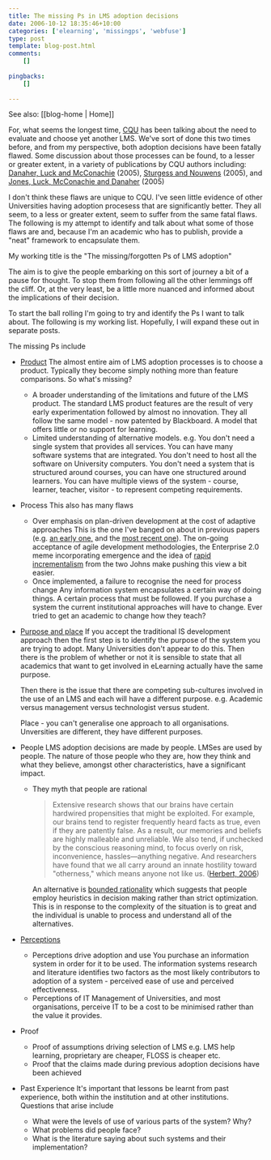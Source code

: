 ```yaml
---
title: The missing Ps in LMS adoption decisions
date: 2006-10-12 18:35:46+10:00
categories: ['elearning', 'missingps', 'webfuse']
type: post
template: blog-post.html
comments:
    []
    
pingbacks:
    []
    
---
```


See also: [[blog-home | Home]]

For, what seems the longest time, [CQU](http://www.cqu.edu.au/) has been talking about the need to evaluate and choose yet another LMS. We've sort of done this two times before, and from my perspective, both adoption decisions have been fatally flawed. Some discussion about those processes can be found, to a lesser or greater extent, in a variety of publications by CQU authors including: [Danaher, Luck and McConachie](http://sleid.cqu.edu.au/include/getdoc.php?id=191&article=52&mode=pdf) (2005), [Sturgess and Nouwens](http://tojde.anadolu.edu.tr/tojde15/articles/sturgess.htm) (2005), and [Jones, Luck, McConachie and Danaher](http://cq-pan.cqu.edu.au/david-jones/Publications/Papers_and_Books/Brake/) (2005)

I don't think these flaws are unique to CQU. I've seen little evidence of other Universities having adoption procesess that are significantly better. They all seem, to a less or greater extent, seem to suffer from the same fatal flaws. The following is my attempt to identify and talk about what some of those flaws are and, because I'm an academic who has to publish, provide a "neat" framework to encapsulate them.

My working title is the "The missing/forgotten Ps of LMS adoption"

The aim is to give the people embarking on this sort of journey a bit of a pause for thought. To stop them from following all the other lemmings off the cliff. Or, at the very least, be a little more nuanced and informed about the implications of their decision.

To start the ball rolling I'm going to try and identify the Ps I want to talk about. The following is my working list. Hopefully, I will expand these out in separate posts.

The missing Ps include

- [Product](http://cq-pan.cqu.edu.au/david-jones/blog/?p=56) The almost entire aim of LMS adoption processes is to choose a product. Typically they become simply nothing more than feature comparisons. So what's missing?
    - A broader understanding of the limitations and future of the LMS product. The standard LMS product features are the result of very early experimentation followed by almost no innovation. They all follow the same model - now patented by Blackboard. A model that offers little or no support for learning.
    - Limited understanding of alternative models. e.g. You don't need a single system that provides all services. You can have many software systems that are integrated. You don't need to host all the software on University computers. You don't need a system that is structured around courses, you can have one structured around learners. You can have multiple views of the system - course, learner, teacher, visitor - to represent competing requirements.
- Process This also has many flaws
    - Over emphasis on plan-driven development at the cost of adaptive approaches This is the one I've banged on about in previous papers (e.g. [an early one,](http://cq-pan.cqu.edu.au/david-jones/Publications/Papers_and_Books/Learning_2000/) and the [most recent one](http://cq-pan.cqu.edu.au/david-jones/Publications/Papers_and_Books/Brake/)). The on-going acceptance of agile development methodologies, the Enterprise 2.0 meme incorporating emergence and the idea of [rapid incrementalism](http://www.johnhagel.com/view20030515.shtml) from the two Johns make pushing this view a bit easier.
    - Once implemented, a failure to recognise the need for process change Any information system encapsulates a certain way of doing things. A certain process that must be followed. If you purchase a system the current institutional approaches will have to change. Ever tried to get an academic to change how they teach?
- [Purpose and place](http://cq-pan.cqu.edu.au/david-jones/blog/?p=59) If you accept the traditional IS development approach then the first step is to identify the purpose of the system you are trying to adopt. Many Universities don't appear to do this. Then there is the problem of whether or not it is sensible to state that all academics that want to get involved in eLearning actually have the same purpose.
    
    Then there is the issue that there are competing sub-cultures involved in the use of an LMS and each will have a different purpose. e.g. Academic versus management versus technologist versus student.
    
    Place - you can't generalise one approach to all organisations. Unversities are different, they have different purposes.
- People LMS adoption decisions are made by people. LMSes are used by people. The nature of those people who they are, how they think and what they believe, amongst other characteristics, have a significant impact.
    - They myth that people are rational
        
        > Extensive research shows that our brains have certain hardwired propensities that might be exploited. For example, our brains tend to register frequently heard facts as true, even if they are patently false. As a result, our memories and beliefs are highly malleable and unreliable. We also tend, if unchecked by the conscious reasoning mind, to focus overly on risk, inconvenience, hassles—anything negative. And researchers have found that we all carry around an innate hostility toward "otherness," which means anyone not like us. ([Herbert, 2006](http://www.msnbc.msn.com/id/15391587/site/newsweek/page/2/))
        
        An alternative is [bounded rationality](http://en.wikipedia.org/wiki/Bounded_rationality) which suggests that people employ heuristics in decision making rather than strict optimization. This is in response to the complexity of the situation is to great and the individual is unable to process and understand all of the alternatives.
- [Perceptions](http://cq-pan.cqu.edu.au/david-jones/blog/?p=57)
    - Perceptions drive adoption and use You purchase an information system in order for it to be used. The information systems research and literature identifies two factors as the most likely contributors to adoption of a system - perceived ease of use and perceived effectiveness.
    - Perceptions of IT Management of Universities, and most organisations, perceive IT to be a cost to be minimised rather than the value it provides.
- Proof
    - Proof of assumptions driving selection of LMS e.g. LMS help learning, proprietary are cheaper, FLOSS is cheaper etc.
    - Proof that the claims made during previous adoption decisions have been achieved
- Past Experience It's important that lessons be learnt from past experience, both within the institution and at other institutions. Questions that arise include
    - What were the levels of use of various parts of the system? Why?
    - What problems did people face?
    - What is the literature saying about such systems and their implementation?